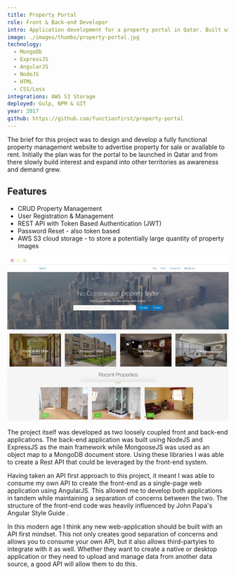 ```yaml
---
title: Property Portal
role: Front & Back-end Developer
intro: Application development for a property portal in Qatar. Built with MongoDb and AngularJS.
image: ./images/thumbs/property-portal.jpg
technology:
  - MongoDb
  - ExpressJS
  - AngularJS
  - NodeJS
  - HTML
  - CSS/Less
integrations: AWS S3 Storage
deployed: Gulp, NPM & GIT
year: 2017
github: https://github.com/functionfirst/property-portal
---
```

The brief for this project was to design and develop a fully functional property management website to advertise property for sale or available to rent. Initially the plan was for the portal to be launched in Qatar and from there slowly build interest and expand into other territories as awareness and demand grew.

## Features

* CRUD Property Management
* User Registration & Management
* REST API with Token Based Authentication (JWT)
* Password Reset - also token based
* AWS S3 cloud storage - to store a potentially large quantity of property images

[![Screenshot of the Property Portal for IQBAYT](./images/iqbayt.jpg)](./images/iqbayt.jpg)

The project itself was developed as two loosely coupled front and back-end applications. The back-end application was built using NodeJS and ExpressJS as the main framework while MongooseJS was used as an object map to a MongoDB document store. Using these libraries I was able to create a Rest API that could be leveraged by the front-end system.

Having taken an API first approach to this project, it meant I was able to consume my own API to create the front-end as a single-page web application using AngularJS. This allowed me to develop both applications in tandem while maintaining a separation of concerns between the two. The structure of the front-end code was heavily influenced by John Papa's Angular Style Guide .

In this modern age I think any new web-application should be built with an API first mindset. This not only creates good separation of concerns and allows you to consume your own API, but it also allows third-partyies to integrate with it as well. Whether they want to create a native or desktop application or they need to upload and manage data from another data source, a good API will allow them to do this.